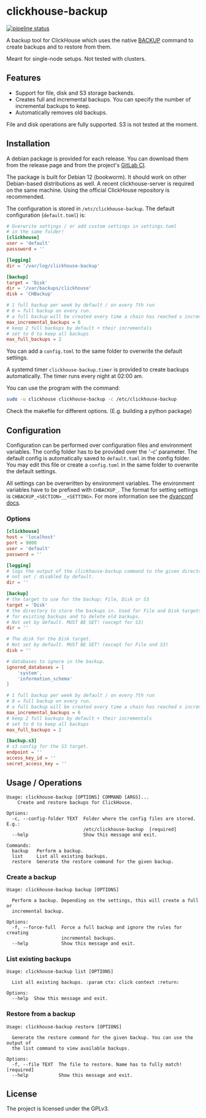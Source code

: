 # clickhouse-backup

[![pipeline status](https://gitlab.com/Hedius/clickhouse-backup/badges/main/pipeline.svg)](https://gitlab.com/Hedius/clickhouse-backup/-/commits/main)

A backup tool for ClickHouse which uses the native
[BACKUP](https://clickhouse.com/docs/en/manage/backups)
command to create backups and to restore from them.

Meant for single-node setups. Not tested with clusters.

## Features

* Support for file, disk and S3 storage backends.
* Creates full and incremental backups. You can specify the number of incremental backups to keep.
* Automatically removes old backups.

File and disk operations are fully supported. S3 is not tested at the moment.

## Installation

A debian package is provided for each release.
You can download them from the release page and from the project's
[GitLab CI](https://gitlab.com/Hedius/clickhouse-backup/-/packages).

The package is built for Debian 12 (bookworm). It should work on other Debian-based distributions as well.
A recent clickhouse-server is required on the same machine. Using the official ClickHouse repository is recommended.

The configuration is stored in `/etc/clickhouse-backup`.
The default configuration (`default.toml`) is:

```toml
# Overwrite settings / or add custom settings in settings.toml
# in the same folder!
[clickhouse]
user = 'default'
passsword = ''

[logging]
dir = '/var/log/clickhouse-backup'

[backup]
target = 'Disk'
dir = '/var/backups/clickhouse'
disk = 'CHBackup'

# 1 full backup per week by default / on every 7th run
# 0 = full backup on every run.
# a full backup will be created every time a chain has reached x incremental backups.
max_incremental_backups = 6
# keep 2 full backups by default + their incrementals
# set to 0 to keep all backups
max_full_backups = 2
```

You can add a `config.toml` to the same folder to overwrite the default settings.

A systemd timer `clickhouse-backup.timer` is provided to create backups automatically.
The timer runs every night at 02:00 am.

You can use the program with the command:

```sh
sudo -u clickhouse clickhouse-backup -c /etc/clickhouse-backup
```

Check the makefile for different options. (E.g. building a python package)

## Configuration

Configuration can be performed over configuration files and environment variables.
The config folder has to be provided over the '-c' parameter.
The default config is automatically saved to `default.toml` in the config folder.
You may edit this file or create a `config.toml` in the same folder to overwrite the default settings.

All settings can be overwritten by environment variables.
The environment variables have to be prefixed with `CHBACKUP_`.
The format for setting settings is `CHBACKUP_<SECTION>__<SETTING>`.
For more information see the [dyanconf docs](https://www.dynaconf.com/).

### Options
```toml
[clickhouse]
host = 'localhost'
port = 9000
user = 'default'
password = ''

[logging]
# logs the output of the clickhouse-backup command to the given directory.
# not set / disabled by default.
dir = ''

[backup]
# the target to use for the backup: File, Disk or S3
target = 'Disk'
# the directory to store the backups in. Used for File and Disk targets to check
# for existing backups and to delete old backups.
# Not set by default. MUST BE SET! (except for S3)
dir = ''

# The disk for the Disk target.
# Not set by default. MUST BE SET! (except for File and S3)
disk = ''

# databases to ignore in the backup.
ignored_databases = [
    'system',
    'information_schema'
]

# 1 full backup per week by default / on every 7th run
# 0 = full backup on every run.
# a full backup will be created every time a chain has reached x incremental backups.
max_incremental_backups = 6
# keep 2 full backups by default + their incrementals
# set to 0 to keep all backups
max_full_backups = 2

[backup.s3]
# s3 config for the S3 target.
endpoint = ''
access_key_id = ''
secret_access_key = ''
```

## Usage / Operations

```
Usage: clickhouse-backup [OPTIONS] COMMAND [ARGS]...
    Create and restore backups for ClickHouse.

Options:
  -c, --config-folder TEXT  Folder where the config files are stored. E.g.:
                            /etc/clickhouse-backup  [required]
  --help                    Show this message and exit.

Commands:
  backup   Perform a backup.
  list     List all existing backups.
  restore  Generate the restore command for the given backup.
```

### Create a backup

```
Usage: clickhouse-backup backup [OPTIONS]

  Perform a backup. Depending on the settings, this will create a full or
  incremental backup.

Options:
  -f, --force-full  Force a full backup and ignore the rules for creating
                    incremental backups.
  --help            Show this message and exit.
```

### List existing backups

```
Usage: clickhouse-backup list [OPTIONS]

  List all existing backups. :param ctx: click context :return:

Options:
  --help  Show this message and exit.
```

### Restore from a backup

```
Usage: clickhouse-backup restore [OPTIONS]

  Generate the restore command for the given backup. You can use the output of
  the list command to view available backups.

Options:
  -f, --file TEXT  The file to restore. Name has to fully match!  [required]
  --help           Show this message and exit.
```

## License

The project is licensed under the GPLv3.